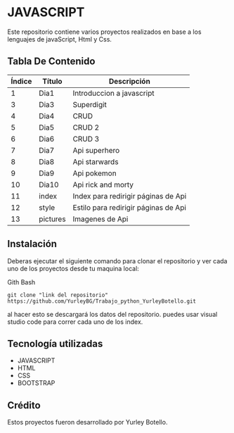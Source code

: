 # JAVASCRIPT

Este repositorio contiene varios proyectos realizados en  base a los lenguajes de javaScript, Html y Css.

## Tabla De Contenido
| Índice | Título |Descripción|
|--|------|------|
| 1 | Dia1| Introduccion a javascript |
| 3 | Dia3 | Superdigit|
| 4 | Dia4| CRUD|
| 5 | Dia5 | CRUD 2|
| 6 | Dia6 |CRUD 3 |
| 7 | Dia7|Api superhero |
| 8 | Dia8| Api starwards|
| 9 | Dia9| Api pokemon|
| 10 | Dia10|Api rick and morty|
| 11 | index|Index para redirigir páginas de Api|
| 12| style| Estilo para redirigir páginas de Api|
| 13 | pictures|Imagenes de Api|

## Instalación

Deberas ejecutar el siguiente comando para clonar el repositorio y ver cada uno de los proyectos  desde tu maquina local:
 
Gith Bash

~~~ 
git clone "link del repositorio" https://github.com/YurleyBG/Trabajo_python_YurleyBotello.git
~~~
al hacer esto se descargará  los datos del repositorio. puedes usar visual studio code para correr cada uno de los index.


 ## Tecnología utilizadas

+ JAVASCRIPT
+ HTML
+ CSS
+ BOOTSTRAP

## Crédito 
Estos  proyectos fueron  desarrollado por Yurley Botello.